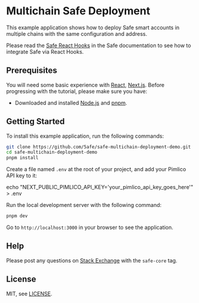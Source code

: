 # Multichain Safe Deployment

This example application shows how to deploy Safe smart accounts in multiple chains with the same configuration and address.

Please read the [Safe React Hooks](https://docs.safe.global/sdk/react-hooks) in the Safe documentation to see how to integrate Safe via React Hooks.

## Prerequisites

You will need some basic experience with [React](https://react.dev/learn), [Next.js](https://nextjs.org/docs). Before progressing with the tutorial, please make sure you have:

- Downloaded and installed [Node.js](https://nodejs.org/en/download/package-manager) and [pnpm](https://pnpm.io/installation).

## Getting Started

To install this example application, run the following commands:

```bash
git clone https://github.com/5afe/safe-multichain-deployment-demo.git
cd safe-multichain-deployment-demo
pnpm install
```

Create a file named `.env` at the root of your project, and add your Pimlico API key to it:

echo "NEXT_PUBLIC_PIMLICO_API_KEY='your_pimlico_api_key_goes_here'" > .env

Run the local development server with the following command:

```bash
pnpm dev
```

Go to `http://localhost:3000` in your browser to see the application.

## Help

Please post any questions on [Stack Exchange](https://ethereum.stackexchange.com/questions/tagged/safe-core) with the `safe-core` tag.

## License

MIT, see [LICENSE](LICENSE).
